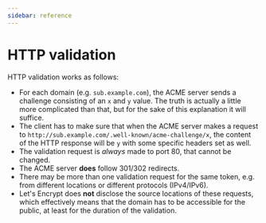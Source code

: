 ```yaml
---
sidebar: reference
---
```


# HTTP validation
HTTP validation works as follows:
- For each domain (e.g. `sub.example.com`), the ACME server sends a 
challenge consisting of an `x` and `y` value. The truth is actually a little 
more complicated than that, but for the sake of this explanation it will suffice.
- The client has to make sure that when the ACME server makes a request 
to `http://sub.example.com/.well-known/acme-challenge/x`, the content of the HTTP 
response will be `y` with some specific headers set as well.
- The validation request is *always* made to port 80, that cannot be changed. 
- The ACME server **does** follow 301/302 redirects.
- There may be more than one validation request for the same token, e.g. from 
different locations or different protocols (IPv4/IPv6).
- Let's Encrypt does **not** disclose the source locations of these requests, which 
effectively means that the domain has to be accessible for the public, 
at least for the duration of the validation.